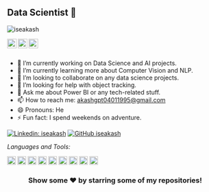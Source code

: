 ## Data Scientist 👋

<p align="left"> <img src="https://komarev.com/ghpvc/?username=iseakash&label=Views&color=blue&style=plastic" alt="iseakash" /> </p>

<a href="https://linkedin.com/in/iseakash">
  <img align="left" alt="Akash's Linkdein" width="22px" src="https://media-exp1.licdn.com/dms/image/C4D0BAQGyOWvr4W0Pow/company-logo_200_200/0/1590003577120?e=2159024400&v=beta&t=CtsDFVp0TAdwyg73A8F82MohzKpAQy-pUGA13atPG6A" />
</a>
<a href="https://github.com/iseakash">
  <img align="left" alt="Akash's Github" width="22px" src="https://encrypted-tbn0.gstatic.com/images?q=tbn:ANd9GcTet4aJt18bB-nslsyvF5H6nMxg2Ey40dgzanQRGF0vXx8CKWtbXgwd6JdORT2QqtpzUUs&usqp=CAU" />
</a>
<a href="https://t.me/iseakash">
  <img align="left" alt="Akash's Telegram" width="22px" src="https://upload.wikimedia.org/wikipedia/commons/thumb/8/83/Telegram_2019_Logo.svg/1200px-Telegram_2019_Logo.svg.png" />
</a>

<br/>
<br/>


- 🔭 I’m currently working on Data Science and AI projects.
- 🌱 I’m currently learning more about Computer Vision and NLP.
- 👯 I’m looking to collaborate on any data science projects.
- 🤔 I’m looking for help with object tracking.
- 💬 Ask me about Power BI or any tech-related stuff.
- 📫 How to reach me: akashgpt04011995@gmail.com
- 😄 Pronouns: He
- ⚡ Fun fact: I spend weekends on adventure.

[![Linkedin: iseakash](https://img.shields.io/badge/-akash_gupta-blue?style=flat-square&logo=Linkedin&logoColor=white&link=https://linkedin.com/in/iseakash/)](https://linkedin.com/in/iseakash/)
[![GitHub iseakash](https://img.shields.io/github/followers/iseakash?label=follow&style=social)](https://github.com/iseakash)


*Languages and Tools:*  

<code><img height="20" src="https://engineering.fb.com/wp-content/uploads/2016/05/2000px-Python-logo-notext.svg_.png"></code>
<code><img height="20" src="https://www.pngall.com/wp-content/uploads/2017/05/Copyright-Symbol-R-Free-Download-PNG.png"></code>
<code><img height="20" src="https://avatars.githubusercontent.com/u/5997976?s=400&amp;v=4"></code>
<code><img height="20" src="https://www.pngitem.com/pimgs/m/241-2413401_anaconda-python-icon-hd-png-download.png"></code>
<code><img height="20" src="https://upload.wikimedia.org/wikipedia/commons/thumb/1/1d/PyCharm_Icon.svg/1200px-PyCharm_Icon.svg.png"></code>
<code><img height="20" src="https://cdn.icon-icons.com/icons2/3053/PNG/512/microsoft_visual_studio_code_macos_bigsur_icon_189957.png"></code>
<code><img height="20" src="https://static-00.iconduck.com/assets.00/google-cloud-icon-512x412-8rnz6wkz.png"></code>
<code><img height="20" src="https://seeklogo.com/images/Q/qt-small-logo-E980A7F727-seeklogo.com.png"></code>
<code><img height="20" src="https://img.icons8.com/color/512/power-bi.png"></code>

<div align="center">

### Show some ❤️ by starring some of my repositories!

</div>
